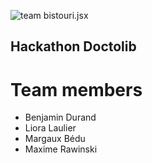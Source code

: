 ![team bistouri.jsx](https://drive.google.com/file/d/1in9EoHge6NBOhCyLxcGyCQZK0DLiuH4v/view?usp=sharing)

## Hackathon Doctolib






# Team members

- Benjamin Durand
- Liora Laulier
- Margaux Bédu
- Maxime Rawinski

